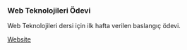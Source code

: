 ### Web Teknolojileri Ödevi

Web Teknolojileri dersi için ilk hafta verilen baslangıç ödevi.

[Website](https://kadiryuksel.netlify.app/)
